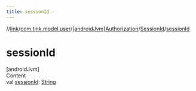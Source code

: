 ```yaml
---
title: sessionId -
---
```

//[link](../../../index.md)/[com.tink.model.user](../../index.md)/[[androidJvm]Authorization](../index.md)/[SessionId](index.md)/[sessionId](session-id.md)



# sessionId  
[androidJvm]  
Content  
val [sessionId](session-id.md): [String](https://kotlinlang.org/api/latest/jvm/stdlib/kotlin/-string/index.html)  



